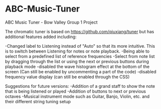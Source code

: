 # ABC-Music-Tuner
ABC Music Tuner - Bow Valley Group 1 Project

The chromatic tuner is based on https://github.com/qiuxiang/tuner but has additional features added including:

-Changed label to Listening instead of "Auto" so that its more intuitive. This is to switch between Listening for notes or note playback.
-Being able to select from a predefined list of reference frequencies
-Select from note list by dragging through the list or using the next or previous buttons during playback mode
-disabled the wave histogram effect at the bottom of the screen (Can still be enabled by uncommenting a part of the code)
-disabled frequency value display (can still be enabled through the CSS)

Suggestions for future versions:
-Addition of a grand staff to show the note that is being listened or played
-Addition of buttons to next or previous octaves
-Musical instrument mode such as Guitar, Banjo, Violin, etc. and their different string tuning setup